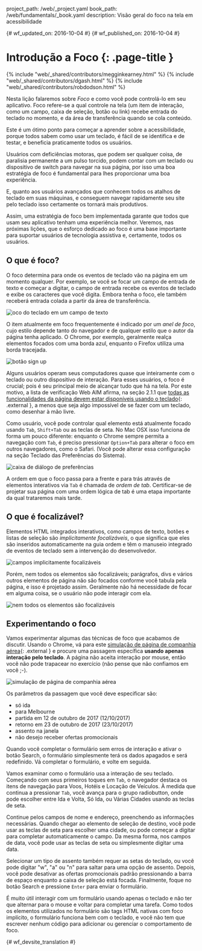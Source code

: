 project_path: /web/_project.yaml
book_path: /web/fundamentals/_book.yaml
description: Visão geral do foco na tela em acessibilidade


{# wf_updated_on: 2016-10-04 #}
{# wf_published_on: 2016-10-04 #}

# Introdução a Foco {: .page-title }

{% include "web/_shared/contributors/megginkearney.html" %}
{% include "web/_shared/contributors/dgash.html" %}
{% include "web/_shared/contributors/robdodson.html" %}



Nesta lição falaremos sobre *Foco* e como você pode controlá-lo em seu
aplicativo. Foco refere-se a qual controle na tela (um item de interação, como um
campo, caixa de seleção, botão ou link) recebe entrada do teclado no momento, e da
área de transferência quando se cola conteúdo.

Este é um ótimo ponto para começar a aprender sobre a acessibilidade, porque todos sabem
como usar um teclado, é fácil de se identifica e de testar, e beneficia
praticamente todos os usuários.

Usuários com deficiências motoras, que podem ser qualquer coisa, de paralisia permanente
a um pulso torcido, podem contar com um teclado ou dispositivo de switch
para navegar na sua página, por isso uma boa estratégia de foco é fundamental
para lhes proporcionar uma boa experiência.

E, quanto aos usuários avançados que conhecem todos os atalhos de teclado em suas máquinas,
e conseguem navegar rapidamente seu site pelo teclado isso certamente os
tornará mais produtivos.

Assim, uma estratégia de foco bem implementada garante que todos que usam
seu aplicativo tenham uma experiência melhor. Veremos, nas próximas lições, que
o esforço dedicado ao foco é uma base importante para suportar usuários de
tecnologia assistiva e, certamente, todos os usuários.

## O que é foco?

O foco determina para onde os eventos de teclado vão na página em um momento qualquer. Por
exemplo, se você se focar um campo de entrada de texto e começar a digitar, o
campo de entrada recebe os eventos de teclado e exibe os caracteres que você digita. Embora tenha o
foco, ele também receberá entrada colada a partir da área de transferência.

![oco do teclado em um campo de texto](imgs/keyboard-focus.png)

O item atualmente em foco frequentemente é indicado por um *anel de foco*, cujo
estilo depende tanto do navegador e de qualquer estilo que o autor da página
tenha aplicado. O Chrome, por exemplo, geralmente realça elementos focados com uma borda
azul, enquanto o Firefox utiliza uma borda tracejada.

![botão sign up](imgs/sign-up.png)

Alguns usuários operam seus computadores quase que inteiramente com o teclado
ou outro dispositivo de interação. Para esses usuários, o foco é crucial; pois é seu
principal meio de alcançar tudo que há na tela. Por este motivo, a lista de verificação Web AIM afirma,
na seção 2.1.1 que [todas as funcionalidades da página devem estar disponíveis usando
o teclado](http://webaim.org/standards/wcag/checklist#sc2.1.1){: .external },
a menos que seja algo impossível de se fazer com um teclado, como desenhar à mão livre.

Como usuário, você pode controlar qual elemento está atualmente focado usando `Tab`,
`Shift+Tab` ou as teclas de seta. No Mac OSX isso funciona de forma um pouco diferente:
enquanto o Chrome sempre permita a navegação com `Tab`, é preciso pressionar `Option+Tab`
para alterar o foco em outros navegadores, como o Safari. (Você pode alterar essa configuração na seção
Teclado das Preferências do Sistema).

![caixa de diálogo de preferências](imgs/system-prefs2.png)

A ordem em que o foco passa para a frente e para trás através de elementos
interativos via `Tab` é chamada de *ordem de tab*. Certificar-se de
projetar sua página com uma ordem lógica de tab é uma etapa importante da qual
trataremos mais tarde.

## O que é focalizável?

Elementos HTML integrados interativos, como campos de texto, botões e listas de seleção
são *implicitamente focalizáveis*, o que significa que eles são inseridos automaticamente na guia
ordem e têm o manuseio integrado de eventos de teclado sem a intervenção do desenvolvedor.

![campos implicitamente focalizáveis](imgs/implicitly-focused.png)

Porém, nem todos os elementos são focalizáveis; parágrafos, divs e vários outros 
elementos de página não são focados conforme você tabula pela página, e isso
é projetado assim. Geralmente não há necessidade de focar em alguma coisa, se o usuário não pode interagir com ela.

![nem todos os elementos são focalizáveis](imgs/not-all-elements.png)

## Experimentando o foco

Vamos experimentar algumas das técnicas de foco que acabamos de discutir. Usando o Chrome, vá para este
[simulação de página
de companhia aérea](http://udacity.github.io/ud891/lesson2-focus/01-basic-form/){: .external }
e procure uma passagem específica **usando apenas interação pelo teclado**. A página não aceita
interação por mouse, então você não pode trapacear no exercício (não pense que não confiamos em você
;-).

![simulação de página de companhia aérea](imgs/airlinesite2.png)

Os parâmetros da passagem que você deve especificar são:

 - só ida
 - para Melbourne
 - partida em 12 de outubro de 2017 (12/10/2017)
 - retorno em 23 de outubro de 2017 (23/10/2017)
 - assento na janela
 - não desejo receber ofertas promocionais

Quando você completar o formulário sem erros de interação e ativar o botão
Search, o formulário simplesmente terá os dados apagados e será redefinido. Vá completar o formulário,
e volte em seguida.

Vamos examinar como o formulário usa a interação de seu teclado. Começando com seus primeiros
toques em `Tab`, o navegador destaca os itens de navegação para Voos,
Hotéis e Locação de Veículos. À medida que continua a pressionar `Tab`, você avança para o
grupo radiobutton, onde pode escolher entre Ida e Volta, Só Ida, ou
Várias Cidades usando as teclas de seta.

Continue pelos campos de nome e endereço, preenchendo as informações
necessárias. Quando chegar ao elemento de seleção de destino, você pode usar as
teclas de seta para escolher uma cidade, ou pode começar a digitar para completar automaticamente o campo.
Da mesma forma, nos campos de data, você pode usar as teclas de seta ou simplesmente digitar uma data.

Selecionar um tipo de assento também requer as setas do teclado, ou você pode digitar "w", "a"
ou "n" para saltar para uma opção de assento. Depois, você pode desativar as ofertas promocionais
padrão pressionando a barra de espaço enquanto a caixa de seleção está focada. Finalmente, foque
no botão Search e pressione `Enter` para enviar o formulário.

É muito útil interagir com um formulário usando apenas o teclado e não ter que
alternar para o mouse e voltar para completar uma tarefa. Como todos os elementos utilizados
no formulário são tags HTML nativas com foco implícito, o formulário funciona bem
com o teclado, e você não tem que escrever nenhum código para adicionar ou gerenciar
o comportamento de foco.



{# wf_devsite_translation #}
